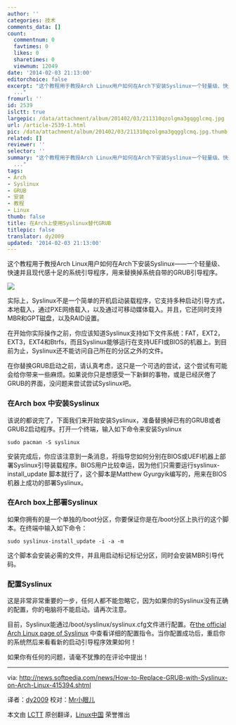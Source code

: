 ```yaml
---
author: ''
categories: 技术
comments_data: []
count:
  commentnum: 0
  favtimes: 0
  likes: 0
  sharetimes: 0
  viewnum: 12049
date: '2014-02-03 21:13:00'
editorchoice: false
excerpt: "这个教程用于教授Arch Linux用户如何在Arch下安装Syslinux一个轻量级、快速并且现代感十足的系统引导程序，用来替换掉系统自带的GRUB引导程序。\r\n\r\n实际上，Syslinux不是一个简单的开机启动装载程序，它支持多种启动引
  ..."
fromurl: ''
id: 2539
islctt: true
largepic: /data/attachment/album/201402/03/211310qzolgma3gqgglcmq.jpg
url: /article-2539-1.html
pic: /data/attachment/album/201402/03/211310qzolgma3gqgglcmq.jpg.thumb.jpg
related: []
reviewer: ''
selector: ''
summary: "这个教程用于教授Arch Linux用户如何在Arch下安装Syslinux一个轻量级、快速并且现代感十足的系统引导程序，用来替换掉系统自带的GRUB引导程序。\r\n\r\n实际上，Syslinux不是一个简单的开机启动装载程序，它支持多种启动引
  ..."
tags:
- Arch
- Syslinux
- GRUB
- 安装
- 教程
- Linux
thumb: false
title: 在Arch上使用Syslinux替代GRUB
titlepic: false
translator: dy2009
updated: '2014-02-03 21:13:00'
---
```


这个教程用于教授Arch Linux用户如何在Arch下安装Syslinux——一个轻量级、快速并且现代感十足的系统引导程序，用来替换掉系统自带的GRUB引导程序。


![](/data/attachment/album/201402/03/211310qzolgma3gqgglcmq.jpg)


实际上，Syslinux不是一个简单的开机启动装载程序，它支持多种启动引导方式，本地载入，通过PXE网络载入，以及通过可移动媒体载入。并且，它还同时支持MBR和GPT磁盘，以及RAID设置。


在开始你实际操作之前，你应该知道Syslinux支持如下文件系统：FAT，EXT2，EXT3，EXT4和Btrfs，而且Syslinux能够运行在支持UEFI或BIOS的机器上。到目前为止，Syslinux还不能访问自己所在的分区之外的文件。


在你替换GRUB启动之前，请认真考虑，这只是一个可选的尝试，这个尝试有可能会给你带来一些麻烦。如果说你只是想感受一下新鲜的事物，或是已经厌倦了GRUB的界面，没问题来尝试尝试Syslinux吧。


### 在Arch box 中安装Syslinux


该说的都说完了，下面我们来开始安装Syslinux，准备替换掉已有的GRUB或者GRUB2启动程序。打开一个终端，输入如下命令来安装Syslinux



```
sudo pacman -S syslinux

```

安装完成后，你应该注意到一条消息，将指导您如何分别在BIOS或UEFI机器上部署Syslinux引导装载程序。BIOS用户比较幸运，因为他们只需要运行syslinux-install\_update 脚本就行了，这个脚本是Matthew Gyurgyik编写的，用来在BIOS机器上成功的部署Syslinux。


### 在Arch box上部署Syslinux


如果你拥有的是一个单独的/boot分区，你要保证你是在/boot分区上执行的这个脚本。在终端中输入如下命令：



```
sudo syslinux-install_update -i -a -m

```

这个脚本会安装必需的文件，并且用启动标记标记分区，同时会安装MBR引导代码。


### 配置Syslinux


这是非常非常重要的一步，任何人都不能忽略它，因为如果你的Syslinux没有正确的配置，你的电脑将不能启动。请再次注意。


目前，Syslinux能通过/boot/syslinux/syslinux.cfg文件进行配置。在[the official Arch Linux page of Syslinux](https://wiki.archlinux.org/index.php/syslinux#Configuration) 中查看详细的配置指令。当你配置成功后，重启你的系统然后来看看新的启动引导程序效果如何！


如果你有任何的问题，请毫不犹豫的在评论中提出！




---


via: <http://news.softpedia.com/news/How-to-Replace-GRUB-with-Syslinux-on-Arch-Linux-415394.shtml>


译者：[dy2009](https://github.com/dy2009) 校对：[Mr小眼儿](http://blog.csdn.net/tinyeyeser)


本文由 [LCTT](https://github.com/LCTT/TranslateProject) 原创翻译，[Linux中国](http://linux.cn/) 荣誉推出